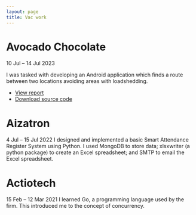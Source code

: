 ```yaml
---
layout: page
title: Vac work
---
```


# Avocado Chocolate
10 Jul – 14 Jul 2023

I was tasked with developing an Android application which finds a route between two locations avoiding areas with loadshedding.
- [View report](assets/AvoChoc%20Project%20Report.pdf)
- [Download source code](assets/LoadsheddingMapsProject.zip)

# Aizatron
4 Jul – 15 Jul 2022
I designed and implemented a basic Smart Attendance Register System using Python. I used MongoDB to store data; xlsxwriter (a python package) to create an Excel spreadsheet; and SMTP to email the Excel spreadsheet.

# Actiotech
15 Feb – 12 Mar 2021
I learned Go, a programming language used by the firm. This introduced me to the concept of concurrency.



